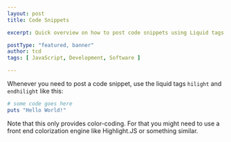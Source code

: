 ```yaml
---
layout: post
title: Code Snippets

excerpt: Quick overview on how to post code snippets using Liquid tags and how to escape or not escape markdown and HTML in your blog entries.

postType: "featured, banner"
author: tcd
tags: [ JavaScript, Development, Software ]

---
```


Whenever you need to post a code snippet, use the liquid tags `hilight` and `endhilight` like this:

````ruby
# some code goes here
puts "Hello World!"
````

Note that this only provides color-coding. For that you might need to use a front end colorization engine like Highlight.JS or something similar.
